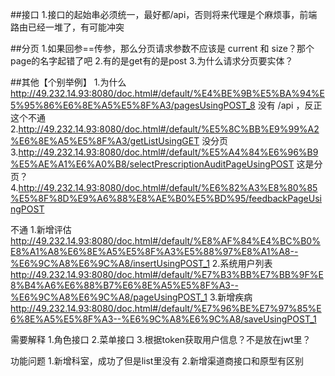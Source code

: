 ##接口
1.接口的起始串必须统一，最好都/api，否则将来代理是个麻烦事，前端路由已经一堆了，有可能冲突
 
##分页
1.如果回参==传参，那么分页请求参数不应该是 current 和 size？那个page的名字起错了吧
2.有的是get有的是post
3.为什么请求分页要实体？

##其他【个别举例】
1.为什么 http://49.232.14.93:8080/doc.html#/default/%E4%BE%9B%E5%BA%94%E5%95%86%E6%8E%A5%E5%8F%A3/pagesUsingPOST_8 没有 /api ，反正这个不通
2.http://49.232.14.93:8080/doc.html#/default/%E5%8C%BB%E9%99%A2%E6%8E%A5%E5%8F%A3/getListUsingGET 没分页
3.http://49.232.14.93:8080/doc.html#/default/%E5%A4%84%E6%96%B9%E5%AE%A1%E6%A0%B8/selectPrescriptionAuditPageUsingPOST 这是分页？
4.http://49.232.14.93:8080/doc.html#/default/%E6%82%A3%E8%80%85%E5%8F%8D%E9%A6%88%E8%AE%B0%E5%BD%95/feedbackPageUsingPOST








不通
1.新增评估 http://49.232.14.93:8080/doc.html#/default/%E8%AF%84%E4%BC%B0%E8%A1%A8%E6%8E%A5%E5%8F%A3%E5%88%97%E8%A1%A8--%E6%9C%A8%E6%9C%A8/insertUsingPOST_1
2.系统用户列表 http://49.232.14.93:8080/doc.html#/default/%E7%B3%BB%E7%BB%9F%E8%B4%A6%E6%88%B7%E6%8E%A5%E5%8F%A3--%E6%9C%A8%E6%9C%A8/pageUsingPOST_1
3.新增疾病 http://49.232.14.93:8080/doc.html#/default/%E7%96%BE%E7%97%85%E6%8E%A5%E5%8F%A3--%E6%9C%A8%E6%9C%A8/saveUsingPOST_1


需要解释
1.角色接口
2.菜单接口
3.根据token获取用户信息？不是放在jwt里？


功能问题
1.新增科室，成功了但是list里没有
2.新增渠道商接口和原型有区别
